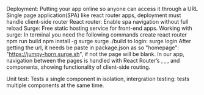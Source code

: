  Deployment: Putting your app online so anyone can access it through a URL 
 Single page application(SPA) like react router apps, deployment must handle client-side router
 React router: Enable spa navigation without full reload
 Surge: Free static hosting service for front-end apps.
 Working with surge: In terminal you need the following commands
 create react router
 npm run build
 npm install -g surge
 surge ./build
 to login: surge login
 After getting the url, it needs be paste in package.json as so "homepage": "https://jumpy-horn.surge.sh", if not the page will be blank.
 In our app, navigation between the pages is handled with React Router’s <BrowserRouter>, <Routes>, <Route>, and <Link> components, showing functionality of client-side routing.


 Unit test: Tests a single component in isolation, intergration testing: tests multiple components at the same time.
